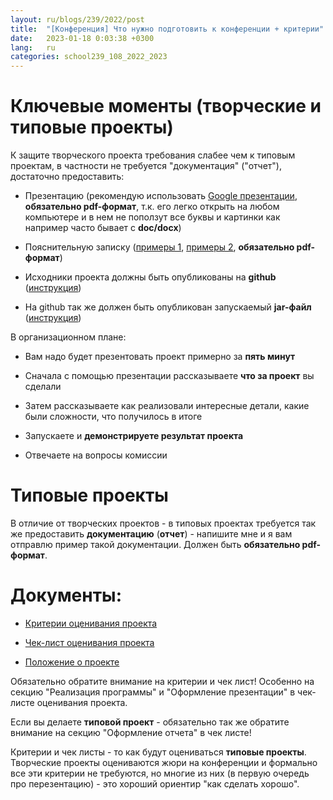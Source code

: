```yaml
---
layout: ru/blogs/239/2022/post
title:  "[Конференция] Что нужно подготовить к конференции + критерии"
date:   2023-01-18 0:03:38 +0300
lang:   ru
categories: school239_108_2022_2023
---
```


Ключевые моменты (творческие и типовые проекты)
=======

К защите творческого проекта требования слабее чем к типовым проектам, в частности не требуется "документация" ("отчет"), достаточно предоставить:

 - Презентацию (рекомендую использовать [Google презентации](http://slides.google.com/), **обязательно pdf-формат**, т.к. его легко открыть на любом компьютере и в нем не поползут все буквы и картинки как например часто бывает с **doc/docx**)
 
 - Пояснительную записку ([примеры 1](/blogs/239/2018/school239_105_2018_2019/2019/05/23/projects-result.html), [примеры 2](/blogs/239/2020/school239_105_2020_2021/2021/04/26/presentation-state1.html), **обязательно pdf-формат**)

 - Исходники проекта должны быть опубликованы на **github** ([инструкция](/blogs/239/2022/school239_108_2022_2023/2022/10/19/github.html))
 
 - На github так же должен быть опубликован запускаемый **jar-файл** ([инструкция](/blogs/239/2018/school239_105_2018_2019/2019/04/15/jar-packaging.html))

В организационном плане:

 - Вам надо будет презентовать проект примерно за **пять минут**
 
 - Сначала с помощью презентации рассказываете **что за проект** вы сделали
 
 - Затем рассказываете как реализовали интересные детали, какие были сложности, что получилось в итоге
 
 - Запускаете и **демонстрируете результат проекта**
 
 - Отвечаете на вопросы комиссии

Типовые проекты
=======

В отличие от творческих проектов - в типовых проектах требуется так же предоставить **документацию** (**отчет**) - напишите мне и я вам отправлю пример такой документации. Должен быть **обязательно pdf-формат**.

Документы:
=======

 - [Критерии оценивания проекта](/static/2023/03/kriterii_for_project.pdf)
 
 - [Чек-лист оценивания проекта](/static/2023/03/check_list_for_project.pdf)

 - [Положение о проекте](/static/2023/03/school_project.pdf)
 
Обязательно обратите внимание на критерии и чек лист! Особенно на секцию "Реализация программы" и "Оформление презентации" в чек-листе оценивания проекта.

Если вы делаете **типовой проект** - обязательно так же обратите внимание на секцию "Оформление отчета" в чек листе!

Критерии и чек листы - то как будут оцениваться **типовые проекты**. Творческие проекты оцениваются жюри на конференции и формально все эти критерии не требуются, но многие из них (в первую очередь про перезентацию) - это хороший ориентир "как сделать хорошо".   
